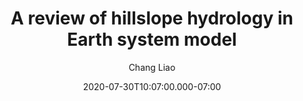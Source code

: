 ---
layout: post
title: A review of hillslope hydrology in Earth system model
date: '2020-07-30T10:07:00.000-07:00'
author: Chang Liao
tags:
modified_time: '2020-07-30T10:07:56.110-07:00'
blogger_id: tag:blogger.com,1999:blog-5219825485683920737.post-1776606906007122738
---